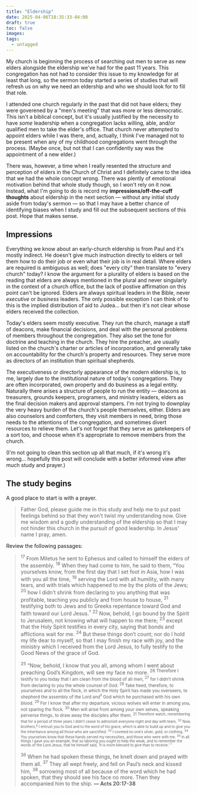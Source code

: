 ```yaml
---
title: "Eldership"
date: 2025-04-06T18:35:33-04:00
draft: true
toc: false
images:
tags:
  - untagged
---
```

My church is beginning the process of searching out men to serve as new elders alongside the eldership we've had for the past 11 years. This congregation has not had to consider this issue to my knowledge for at least that long, so the sermon today started a series of studies that will refresh us on why we need an eldership and who we should look for to fill that role.

I attended one church regularly in the past that did not have elders; they were goverened by a "men's meeting" that was more or less democratic. This isn't a biblical concept, but it's usually justified by the necessity to have _some_ leadership when a congregation lacks willing, able, and/or qualified men to take the elder's office. That church never attempted to appoint elders while I was there, and, actually, I think I've managed not to be present when any of my childhood congregations went through the process. (Maybe once, but not that I can confidently say was the appointment of a new elder.)

There was, however, a time when I really resented the structure and perception of elders in the Church of Christ and I definitely came to the idea that we had the whole concept wrong. There was plently of emotional motivation behind that whole study though, so I won't rely on it now. Instead, what I'm going to do is record my **impressions/off-the-cuff thoughts** about eldership in the next section — without any initial study aside from today's sermon — so that I may have a better chance of identifying biases when I study and fill out the subsequent sections of this post. Hope that makes sense.

## Impressions

Everything we know about an early-church eldership is from Paul and it's mostly indirect. He doesn't give much instruction directly to elders or tell them how to do their job or even what their job is in real detail. Where elders are required is ambiguous as well; does "every city" then translate to "every church" today? I know the argument for a plurality of elders is based on the reading that elders are always mentioned in the plural and never singularly in the context of a church office, but the lack of postive affirmation on this point can't be ignored. Elders are always spiritual leaders in the Bible, never _executive_ or _business_ leaders. The only possible exception I can think of to this is the implied distribution of aid to Judea... but then it's not clear whose elders received the collection.

Today's elders seem mostly executive. They run the church, manage a staff of deacons, make financial decisions, and deal with the personal problems of members throughout the congregation. They also set the tone for doctrine and teaching in the church. They hire the preacher, are usually listed on the church's charter or articles of incorporation, and generally take on accountability for the church's property and resources. They serve more as directors of an institution than spiritual shepherds.

The executiveness or directorly appearance of the modern eldership is, to me, largely due to the institutional nature of today's congregations. They are often incorporated, own property and do business as a legal entity. Naturally there arises a structure of people to run the entity — deacons as treasurers, grounds keepers, programers, and ministry leaders, elders as the final decision makers and approval stampers. I'm not trying to downplay the very heavy burden of the church's people themselves, either. Elders are also counselors and comforters, they visit members in need, bring those needs to the attentions of the congregation, and sometimes divert resources to relieve them. Let's not forget that they serve as gatekeepers of a sort too, and choose when it's appropriate to remove members from the church.

(I'm not going to clean this section up all that much, if it's wrong it's wrong... hopefully this post will conclude with a better informed view after much study and prayer.)

## The study begins

A good place to start is with a prayer.

> Father God, please guide me in this study and help me to put past feelings behind so that they won't twist my understanding now. Give me wisdom and a godly understanding of the eldership so that I may not hinder this church in the pursuit of good leadership. In Jesus' name I pray, amen.

Review the following passages:

> <sup>17</sup> From Miletus he sent to Ephesus and called to himself the elders of the assembly. <sup>18</sup> When they had come to him, he said to them, “You yourselves know, from the first day that I set foot in Asia, how I was with you all the time, <sup>19</sup> serving the Lord with all humility, with many tears, and with trials which happened to me by the plots of the Jews; <sup>20</sup> how I didn’t shrink from declaring to you anything that was profitable, teaching you publicly and from house to house, <sup>21</sup> testifying both to Jews and to Greeks repentance toward God and faith toward our Lord Jesus.<sup>†</sup> <sup>22</sup> Now, behold, I go bound by the Spirit to Jerusalem, not knowing what will happen to me there; <sup>23</sup> except that the Holy Spirit testifies in every city, saying that bonds and afflictions wait for me. <sup>24</sup> But these things don’t count; nor do I hold my life dear to myself, so that I may finish my race with joy, and the ministry which I received from the Lord Jesus, to fully testify to the Good News of the grace of God.
>
><sup>25</sup> “Now, behold, I know that you all, among whom I went about preaching God’s Kingdom, will see my face no more. <sup>26 Therefore I testify to you today that I am clean from the blood of all men, <sup>27</sup> for I didn’t shrink from declaring to you the whole counsel of God. <sup>28</sup> Take heed, therefore, to yourselves and to all the flock, in which the Holy Spirit has made you overseers, to shepherd the assembly of the Lord and<sup>‡</sup> God which he purchased with his own blood. <sup>29</sup> For I know that after my departure, vicious wolves will enter in among you, not sparing the flock. <sup>30</sup> Men will arise from among your own selves, speaking perverse things, to draw away the disciples after them. <sup>31 Therefore watch, remembering that for a period of three years I didn’t cease to admonish everyone night and day with tears. <sup>32</sup> Now, brothers,<sup>§</sup> I entrust you to God and to the word of his grace, which is able to build up and to give you the inheritance among all those who are sanctified. <sup>33</sup> I coveted no one’s silver, gold, or clothing. <sup>34</sup> You yourselves know that these hands served my necessities, and those who were with me. <sup>35</sup> In all things I gave you an example, that so laboring you ought to help the weak, and to remember the words of the Lord Jesus, that he himself said, ‘It is more blessed to give than to receive.’ ”
>
><sup>36</sup> When he had spoken these things, he knelt down and prayed with them all. <sup>37</sup> They all wept freely, and fell on Paul’s neck and kissed him, <sup>38</sup> sorrowing most of all because of the word which he had spoken, that they should see his face no more. Then they accompanied him to the ship. **— Acts 20:17-38**

